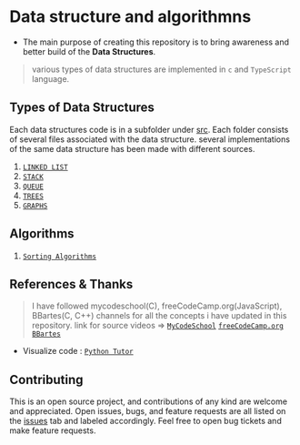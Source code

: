 # Data structure and algorithmns

- The main purpose of creating this repository is to bring awareness and better build of the  **Data Structures**.

> various types of data structures are implemented in `c` and `TypeScript` language.

## Types of Data Structures

Each data structures code is in a subfolder under [src](https://github.com/codenuru/algorithms/tree/master/src). Each folder consists of several files associated with the data structure. several implementations of the same data structure has been made with different sources.

1) [`LINKED LIST`](https://github.com/codenuru/algorithms/tree/master/src/linkedList)
2) [`STACK`](<https://github.com/codenuru/algorithms/tree/master/src/stack>)
3) [`QUEUE`](<https://github.com/codenuru/algorithms/tree/master/src/queue>)
4) [`TREES`](<https://github.com/codenuru/algorithms/tree/master/src/trees>)
5) [`GRAPHS`](<https://github.com/codenuru/algorithms/tree/master/src/graphs>)

## Algorithms

1) [`Sorting Algorithms`](https://github.com/codenuru/algorithms/tree/master/src/sortingAlgorithms)

## References & Thanks

> I have followed mycodeschool(C), freeCodeCamp.org(JavaScript), BBartes(C, C++) channels for all the concepts i have updated in this repository. link for source videos =>
> [`MyCodeSchool`](https://www.youtube.com/user/mycodeschool)
> [`freeCodeCamp.org`](https://www.youtube.com/c/Freecodecamp)
> [`BBartes`](https://www.youtube.com/c/BBarters)

- Visualize code : [`Python Tutor`](https://pythontutor.com/visualize.html#mode=edit)

## Contributing

This is an open source project, and contributions of any kind are welcome and appreciated. Open issues, bugs, and feature requests are all listed on the [issues](https://github.com/codenuru/algorithms/issues) tab and labeled accordingly. Feel free to open bug tickets and make feature requests.
